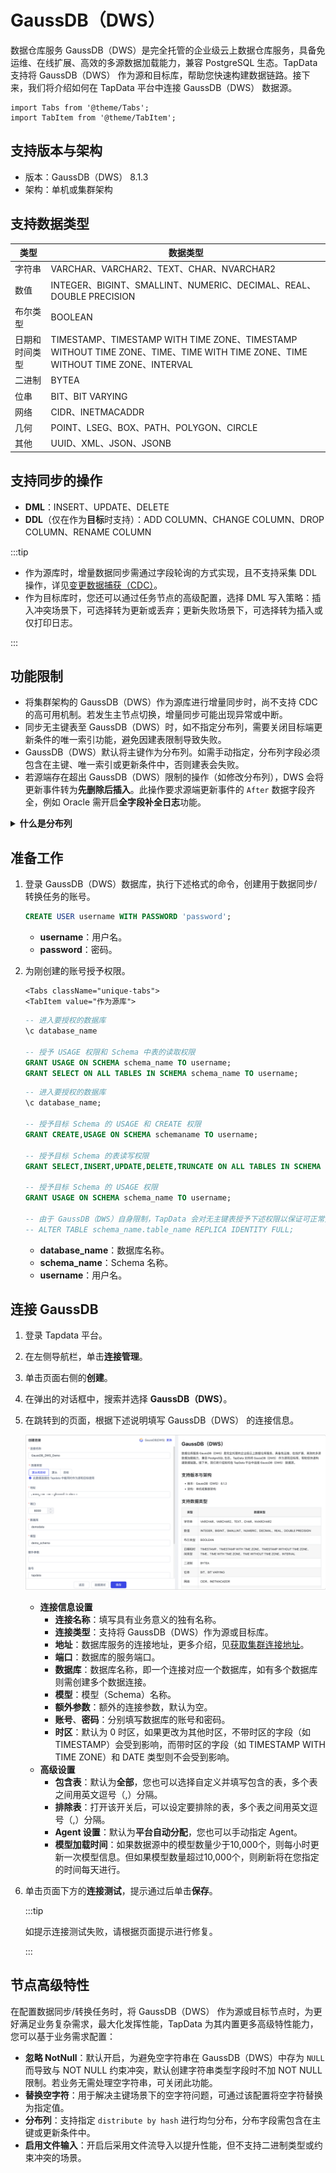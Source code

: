 # GaussDB（DWS）

数据仓库服务 GaussDB（DWS）是完全托管的企业级云上数据仓库服务，具备免运维、在线扩展、高效的多源数据加载能力，兼容 PostgreSQL 生态。TapData 支持将 GaussDB（DWS） 作为源和目标库，帮助您快速构建数据链路。接下来，我们将介绍如何在 TapData 平台中连接 GaussDB（DWS） 数据源。

```mdx-code-block
import Tabs from '@theme/Tabs';
import TabItem from '@theme/TabItem';
```

## 支持版本与架构

* 版本：GaussDB（DWS） 8.1.3
* 架构：单机或集群架构

## 支持数据类型

| 类型           | 数据类型                                                     |
| -------------- | ------------------------------------------------------------ |
| 字符串         | VARCHAR、VARCHAR2、TEXT、CHAR、NVARCHAR2                     |
| 数值           | INTEGER、BIGINT、SMALLINT、NUMERIC、DECIMAL、REAL、DOUBLE PRECISION |
| 布尔类型       | BOOLEAN                                                      |
| 日期和时间类型 | TIMESTAMP、TIMESTAMP WITH TIME ZONE、TIMESTAMP WITHOUT TIME ZONE、TIME、TIME WITH TIME ZONE、TIME WITHOUT TIME ZONE、INTERVAL |
| 二进制         | BYTEA                                                        |
| 位串           | BIT、BIT VARYING                                             |
| 网络           | CIDR、INETMACADDR                                            |
| 几何           | POINT、LSEG、BOX、PATH、POLYGON、CIRCLE                      |
| 其他           | UUID、XML、JSON、JSONB                                       |

## 支持同步的操作

- **DML**：INSERT、UPDATE、DELETE
- **DDL**（仅在作为**目标**时支持）：ADD COLUMN、CHANGE COLUMN、DROP COLUMN、RENAME COLUMN

:::tip

- 作为源库时，增量数据同步需通过字段轮询的方式实现，且不支持采集 DDL 操作，详见[变更数据捕获（CDC）](../../introduction/change-data-capture-mechanism.md)。
- 作为目标库时，您还可以通过任务节点的高级配置，选择 DML 写入策略：插入冲突场景下，可选择转为更新或丢弃；更新失败场景下，可选择转为插入或仅打印日志。

:::

## 功能限制

* 将集群架构的 GaussDB（DWS）作为源库进行增量同步时，尚不支持 CDC 的高可用机制。若发生主节点切换，增量同步可能出现异常或中断。
* 同步无主键表至 GaussDB（DWS）时，如不指定分布列，需要关闭目标端更新条件的唯一索引功能，避免因建表限制导致失败。
* GaussDB（DWS）默认将主键作为分布列。如需手动指定，分布列字段必须包含在主键、唯一索引或更新条件中，否则建表会失败。
* 若源端存在超出 GaussDB（DWS）限制的操作（如修改分布列），DWS 会将更新事件转为**先删除后插入**。此操作要求源端更新事件的 `After` 数据字段齐全，例如 Oracle 需开启**全字段补全日志**功能。

<details>
<summary><b>什么是分布列</b></summary>

在 GaussDB（DWS） 中，分布列是指分布表中用于数据分布的列，它决定了数据在分布式存储中的分布方式并影响查询性能。更多介绍，见[分布列选择最佳实践](https://support.huaweicloud.com/performance-dws/dws_10_0042.html)。

</details>

## <span id="prerequisite">准备工作</span>

1. 登录 GaussDB（DWS）数据库，执行下述格式的命令，创建用于数据同步/转换任务的账号。

   ```sql
   CREATE USER username WITH PASSWORD 'password';
   ```

   * **username**：用户名。
   * **password**：密码。

2. 为刚创建的账号授予权限。

   ```mdx-code-block
   <Tabs className="unique-tabs">
   <TabItem value="作为源库">
   ```

   ```sql
   -- 进入要授权的数据库
   \c database_name
   
   -- 授予 USAGE 权限和 Schema 中表的读取权限
   GRANT USAGE ON SCHEMA schema_name TO username;
   GRANT SELECT ON ALL TABLES IN SCHEMA schema_name TO username;
   ```

   </TabItem>

   <TabItem value="作为目标库">

   ```sql
   -- 进入要授权的数据库
   \c database_name;
   
   -- 授予目标 Schema 的 USAGE 和 CREATE 权限
   GRANT CREATE,USAGE ON SCHEMA schemaname TO username;
   
   -- 授予目标 Schema 的表读写权限
   GRANT SELECT,INSERT,UPDATE,DELETE,TRUNCATE ON ALL TABLES IN SCHEMA schemaname TO username;
   
   -- 授予目标 Schema 的 USAGE 权限
   GRANT USAGE ON SCHEMA schema_name TO username;
   
   -- 由于 GaussDB（DWS）自身限制，TapData 会对无主键表授予下述权限以保证可正常更新/删除数据
   -- ALTER TABLE schema_name.table_name REPLICA IDENTITY FULL; 
   ```

   </TabItem>
   </Tabs>

   * **database_name**：数据库名称。
   * **schema_name**：Schema 名称。
   * **username**：用户名。

## 连接 GaussDB

1. 登录 Tapdata 平台。

2. 在左侧导航栏，单击**连接管理**。

3. 单击页面右侧的**创建**。

4. 在弹出的对话框中，搜索并选择 **GaussDB（DWS）**。

5. 在跳转到的页面，根据下述说明填写 GaussDB（DWS） 的连接信息。

   ![连接 GaussDB](../../images/connect_gaussdb.png)

   - **连接信息设置**
      - **连接名称**：填写具有业务意义的独有名称。
      - **连接类型**：支持将 GaussDB（DWS）作为源或目标库。
      - **地址**：数据库服务的连接地址，更多介绍，见[获取集群连接地址](https://support.huaweicloud.com/mgtg-dws/dws_01_0033.html)。
      - **端口**：数据库的服务端口。
      - **数据库**：数据库名称，即一个连接对应一个数据库，如有多个数据库则需创建多个数据连接。
      - **模型**：模型（Schema）名称。
      - **额外参数**：额外的连接参数，默认为空。
      - **账号**、**密码**：分别填写数据库的账号和密码。
      - **时区**：默认为 0 时区，如果更改为其他时区，不带时区的字段（如 TIMESTAMP）会受到影响，而带时区的字段（如 TIMESTAMP WITH TIME ZONE）和 DATE 类型则不会受到影响。
   - **高级设置**
      * **包含表**：默认为**全部**，您也可以选择自定义并填写包含的表，多个表之间用英文逗号（,）分隔。
      * **排除表**：打开该开关后，可以设定要排除的表，多个表之间用英文逗号（,）分隔。
      * **Agent 设置**：默认为**平台自动分配**，您也可以手动指定 Agent。
      * **模型加载时间**：如果数据源中的模型数量少于10,000个，则每小时更新一次模型信息。但如果模型数量超过10,000个，则刷新将在您指定的时间每天进行。

6. 单击页面下方的**连接测试**，提示通过后单击**保存**。

   :::tip

   如提示连接测试失败，请根据页面提示进行修复。

   :::



## 节点高级特性

在配置数据同步/转换任务时，将 GaussDB（DWS） 作为源或目标节点时，为更好满足业务复杂需求，最大化发挥性能，TapData 为其内置更多高级特性能力，您可以基于业务需求配置：

* **忽略 NotNull**：默认开启，为避免空字符串在 GaussDB（DWS）中存为 `NULL` 而导致与 NOT NULL 约束冲突，默认创建字符串类型字段时不加 NOT NULL 限制。若业务无需处理空字符串，可关闭此功能。
* **替换空字符**：用于解决主键场景下的空字符问题，可通过该配置将空字符替换为指定值。
* **分布列**：支持指定 `distribute by hash` 进行均匀分布，分布字段需包含在主键或更新条件中。
* **启用文件输入**：开启后采用文件流导入以提升性能，但不支持二进制类型或约束冲突的场景。

